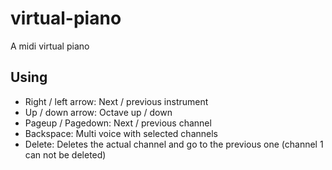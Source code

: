 # virtual-piano
A midi virtual piano

## Using

* Right / left arrow: Next / previous instrument
* Up / down arrow: Octave up / down
* Pageup / Pagedown: Next / previous channel
* Backspace: Multi voice with selected channels
* Delete: Deletes the actual channel and go to the previous one (channel 1 can not be deleted)
